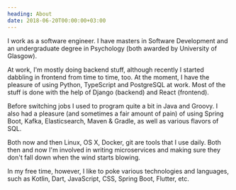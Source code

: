 ```yaml
---
heading: About
date: 2018-06-20T00:00:00+03:00
---
```


I work as a software engineer. I have masters in Software Development and an
undergraduate degree in Psychology (both awarded by University of Glasgow).

At work, I'm mostly doing backend stuff, although recently I started dabbling
in frontend from time to time, too. At the moment, I have the pleasure of
using Python, TypeScript and PostgreSQL at work. Most of the stuff is done
with the help of Django (backend) and React (frontend).

Before switching jobs I used to program quite a bit in Java and Groovy. I also
had a pleasure (and sometimes a fair amount of pain) of using Spring Boot,
Kafka, Elasticsearch, Maven & Gradle, as well as various flavors of SQL.

Both now and then Linux, OS X, Docker, git are tools that I use daily. Both
then and now I'm involved in writing microservices and making sure they don't
fall down when the wind starts blowing.

In my free time, however, I like to poke various technologies and languages,
such as Kotlin, Dart, JavaScript, CSS, Spring Boot, Flutter, etc.